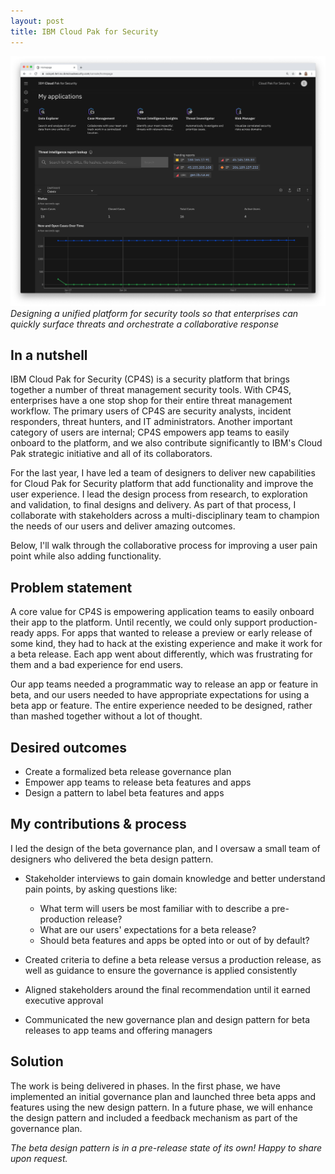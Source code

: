 ```yaml
---
layout: post
title: IBM Cloud Pak for Security
---
```


![IBM Cloud Pak for Security](/images/cp4s/homepage.png)
_Designing a unified platform for security tools so that enterprises can quickly surface threats and orchestrate a collaborative response_

## In a nutshell
IBM Cloud Pak for Security (CP4S) is a security platform that brings together a number of threat management security tools. With CP4S, enterprises have a one stop shop for their entire threat management workflow. The primary users of CP4S are security analysts, incident responders, threat hunters, and IT administrators. Another important category of users are internal; CP4S empowers app teams to easily onboard to the platform, and we also contribute significantly to IBM's Cloud Pak strategic initiative and all of its collaborators.

For the last year, I have led a team of designers to deliver new capabilities for Cloud Pak for Security platform that add functionality and improve the user experience. I lead the design process from research, to exploration and validation, to final designs and delivery. As part of that process, I collaborate with stakeholders across a multi-disciplinary team to champion the needs of our users and deliver amazing outcomes.

Below, I'll walk through the collaborative process for improving a user pain point while also adding functionality.


## Problem statement
A core value for CP4S is empowering application teams to easily onboard their app to the platform. Until recently, we could only support production-ready apps. For apps that wanted to release a preview or early release of some kind, they had to hack at the existing experience and make it work for a beta release. Each app went about differently, which was frustrating for them and a bad experience for end users.

Our app teams needed a programmatic way to release an app or feature in beta, and our users needed to have appropriate expectations for using a beta app or feature. The entire experience needed to be designed, rather than mashed together without a lot of thought.


## Desired outcomes
- Create a formalized beta release governance plan
- Empower app teams to release beta features and apps
- Design a pattern to label beta features and apps


## My contributions & process
I led the design of the beta governance plan, and I oversaw a small team of designers who delivered the beta design pattern.

- Stakeholder interviews to gain domain knowledge and better understand pain points, by asking questions like:
  - What term will users be most familiar with to describe a pre-production release? 
  - What are our users' expectations for a beta release?
  - Should beta features and apps be opted into or out of by default?

- Created criteria to define a beta release versus a production release, as well as guidance to ensure the governance is applied consistently

- Aligned stakeholders around the final recommendation until it earned executive approval

- Communicated the new governance plan and design pattern for beta releases to app teams and offering managers


## Solution
The work is being delivered in phases. In the first phase, we have implemented an initial governance plan and launched three beta apps and features using the new design pattern. In a future phase, we will enhance the design pattern and included a feedback mechanism as part of the governance plan.

_The beta design pattern is in a pre-release state of its own! Happy to share upon request._
